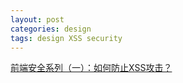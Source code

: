 ```yaml
---
layout: post
categories: design
tags: design XSS security
---
```




[前端安全系列（一）：如何防止XSS攻击？](https://tech.meituan.com/2018/09/27/fe-security.html)